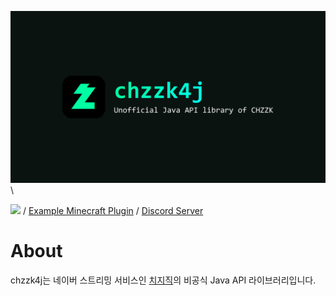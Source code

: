 ![](../image/banner.png)\

![](https://img.shields.io/maven-central/v/io.github.R2turnTrue/chzzk4j) /
[Example Minecraft Plugin](https://github.com/R2turnTrue/chzzk4j_demo) /
[Discord Server](https://discord.gg/gtJ265XZWn)

# About
chzzk4j는 네이버 스트리밍 서비스인 [치지직](https://chzzk.naver.com)의 비공식 Java API 라이브러리입니다.